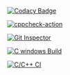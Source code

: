 
[![Codacy Badge](https://app.codacy.com/project/badge/Grade/5f06332a350e4d62b8fc7388a4543c26)](https://www.codacy.com/gh/Yogendraman/MiniProject/dashboard?utm_source=github.com&amp;utm_medium=referral&amp;utm_content=Yogendraman/MiniProject&amp;utm_campaign=Badge_Grade)

[![cppcheck-action](https://github.com/Yogendraman/MiniProject/actions/workflows/cppcheck.yml/badge.svg)](https://github.com/Yogendraman/MiniProject/actions/workflows/cppcheck.yml)

[![Git Inspector](https://github.com/Yogendraman/MiniProject/actions/workflows/gitinspector.yml/badge.svg)](https://github.com/Yogendraman/MiniProject/actions/workflows/gitinspector.yml)

[![C windows Build](https://github.com/Yogendraman/MiniProject/actions/workflows/windows-build.yml/badge.svg)](https://github.com/Yogendraman/MiniProject/actions/workflows/windows-build.yml)

[![C/C++ CI](https://github.com/Yogendraman/MiniProject/actions/workflows/c-build.yml/badge.svg)](https://github.com/Yogendraman/MiniProject/actions/workflows/c-build.yml)
